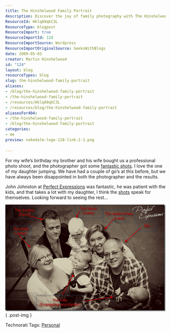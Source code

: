 ```yaml
---
title: The Hinshelwood Family Portrait
description: Discover the joy of family photography with The Hinshelwood Family Portrait. Explore stunning shots and heartfelt moments captured by Perfect Expressions.
ResourceId: HklqA9qkC3L
ResourceType: blogpost
ResourceImport: true
ResourceImportId: 124
ResourceImportSource: Wordpress
ResourceImportOriginalSource: GeeksWithBlogs
date: 2009-05-03
creator: Martin Hinshelwood
id: "124"
layout: blog
resourceTypes: blog
slug: the-hinshelwood-family-portrait
aliases:
- /blog/the-hinshelwood-family-portrait
- /the-hinshelwood-family-portrait
- /resources/HklqA9qkC3L
- /resources/blog/the-hinshelwood-family-portrait
aliasesFor404:
- /the-hinshelwood-family-portrait
- /blog/the-hinshelwood-family-portrait
categories:
- me
preview: nakedalm-logo-128-link-2-1.png

---
```

For my wife’s birthday my brother and his wife bought us a professional photo shoot, and the photographer got some [fantastic shots](http://perfectexpressions.co.uk/blog/2009/05/the-hinshelwood-family-portrait-shoot/). I love the one of my daughter jumping. We have had a couple of go’s at this before, but we have always been disappointed in both the photographer and the results.

John Johnston at [Perfect Expressions](http://www.perfectexpressions.co.uk) was fantastic, he was patient with the kids, and that takes a lot with my daughter, I think the [shots](http://perfectexpressions.co.uk/blog/2009/05/the-hinshelwood-family-portrait-shoot/) speak for themselves. Looking forward to seeing the rest…

[![image](images/TheHinshelwoodFamily_13C24-image_11-1-2.png)](http://perfectexpressions.co.uk/blog/2009/05/the-hinshelwood-family-portrait-shoot/)
{ .post-img }

Technorati Tags: [Personal](http://technorati.com/tags/Personal)
